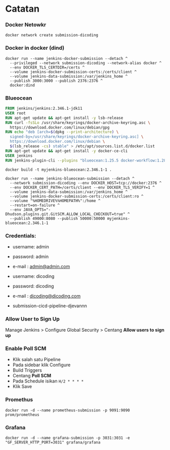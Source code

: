 # Catatan

### Docker Netowkr

```
docker network create submission-dicoding
```

### Docker in docker (dind)

```
docker run --name jenkins-docker-submission --detach ^
  --privileged --network submission-dicoding --network-alias docker ^
  --env DOCKER_TLS_CERTDIR=/certs ^
  --volume jenkins-docker-submission-certs:/certs/client ^
  --volume jenkins-data-submission:/var/jenkins_home ^
  --publish 3000:3000 --publish 2376:2376 ^
  docker:dind
```

### Blueocean

```dockerfile
FROM jenkins/jenkins:2.346.1-jdk11
USER root
RUN apt-get update && apt-get install -y lsb-release
RUN curl -fsSLo /usr/share/keyrings/docker-archive-keyring.asc \
  https://download.docker.com/linux/debian/gpg
RUN echo "deb [arch=$(dpkg --print-architecture) \
  signed-by=/usr/share/keyrings/docker-archive-keyring.asc] \
  https://download.docker.com/linux/debian \
  $(lsb_release -cs) stable" > /etc/apt/sources.list.d/docker.list
RUN apt-get update && apt-get install -y docker-ce-cli
USER jenkins
RUN jenkins-plugin-cli --plugins "blueocean:1.25.5 docker-workflow:1.28"
```

```
docker build -t myjenkins-blueocean:2.346.1-1 .
```

```
docker run --name jenkins-blueocean-submission --detach ^
  --network submission-dicoding --env DOCKER_HOST=tcp://docker:2376 ^
  --env DOCKER_CERT_PATH=/certs/client --env DOCKER_TLS_VERIFY=1 ^
  --volume jenkins-data-submission:/var/jenkins_home ^
  --volume jenkins-docker-submission-certs:/certs/client:ro ^
  --volume "%HOMEDRIVE%%HOMEPATH%":/home ^
  --restart=on-failure ^
  --env JAVA_OPTS="-Dhudson.plugins.git.GitSCM.ALLOW_LOCAL_CHECKOUT=true" ^
  --publish 49000:8080 --publish 50000:50000 myjenkins-blueocean:2.346.1-1
```

### Credentials:

- username: admin
- password: admin
- e-mail : admin@admin.com

- username: dicoding
- password: dicoding
- e-mail : dicoding@dicoding.com

- submission-cicd-pipeline-djevannn

### Allow User to Sign Up

Manage Jenkins > Configure Global Security > Centang **Allow users to sign up**

### Enable Poll SCM

- Klik salah satu Pipeline
- Pada sidebar klik Configure
- Build Triggers
- Centang **Poll SCM**
- Pada Schedule isikan `H/2 * * * *`
- Klik Save

### Promethus

```
docker run -d --name prometheus-submission -p 9091:9090 prom/prometheus
```

### Grafana

```
docker run -d --name grafana-submission -p 3031:3031 -e "GF_SERVER_HTTP_PORT=3031" grafana/grafana
```
